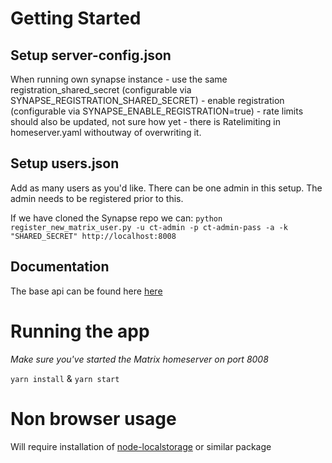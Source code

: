 # Getting Started

## Setup server-config.json

When running own synapse instance - use the same registration_shared_secret (configurable via SYNAPSE_REGISTRATION_SHARED_SECRET) - enable registration (configurable via SYNAPSE_ENABLE_REGISTRATION=true) - rate limits should also be updated, not sure how yet - there is Ratelimiting in homeserver.yaml withoutway of overwriting it.

## Setup users.json

Add as many users as you'd like. There can be one admin in this setup. The admin needs to be registered prior to this.

If we have cloned the Synapse repo we can:
`python register_new_matrix_user.py -u ct-admin -p ct-admin-pass -a -k "SHARED_SECRET" http://localhost:8008`

## Documentation

The base api can be found here [here](http://matrix-org.github.io/matrix-js-sdk/0.11.1/module-base-apis-MatrixBaseApis.html)

# Running the app

_Make sure you've started the Matrix homeserver on port 8008_

`yarn install` & `yarn start`

# Non browser usage

Will require installation of [node-localstorage](https://www.npmjs.com/package/node-localstorage) or similar package
